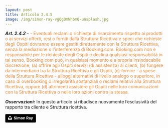 ```yaml
---
layout: post
title: Articolo 2.4.5
image: /img/simon-ray-vgQgOmNhbmQ-unsplash.jpg
---
```


***Art. 2.4.2*** - <span style="color:#e78a37">- Eventuali reclami o richieste di risarcimento rispetto ai prodotti o ai servizi offerti, resi o
forniti dalla Struttura Ricettiva e speci che richieste degli Ospiti dovranno essere gestiti direttamente con
la Struttura Ricettiva, senza la mediazione o l'interferenza di Booking.com. Booking.com non è
responsabile per le richieste degli Ospiti e declina qualsiasi responsabilità in tal senso. Booking.com può,
in qualsiasi momento e a propria insindacabile discrezione, (a) offrire agli Ospiti servizi (di assistenza) ai
clienti, (b) fungere da intermediario tra la Struttura Ricettiva e gli Ospiti, (c) fornire - a spese della
Struttura Ricettiva - alloggi alternativi di livello analogo o superiore, in caso di overbooking o irregolarità
sostanziali o reclami relativi alla Struttura Ricettiva, oppure (d) altrimenti assistere gli Ospiti nelle loro
comunicazioni con la Struttura Ricettiva o nelle loro azioni contro la stessa.</span>

***Osservazioni:*** In questo articolo si ribadisce nuovamente l’esclusività del rapporto tra cliente e Struttura
ricettiva.

<a style="background-color:black;color:white;text-decoration:none;padding:4px 6px;font-family:-apple-system, BlinkMacSystemFont, &quot;San Francisco&quot;, &quot;Helvetica Neue&quot;, Helvetica, Ubuntu, Roboto, Noto, &quot;Segoe UI&quot;, Arial, sans-serif;font-size:12px;font-weight:bold;line-height:1.2;display:inline-block;border-radius:3px" href="https://unsplash.com/@simonbhray?utm_medium=referral&amp;utm_campaign=photographer-credit&amp;utm_content=creditBadge" target="_blank" rel="noopener noreferrer" title="Download free do whatever you want high-resolution photos from Simon Ray"><span style="display:inline-block;padding:2px 3px"><svg xmlns="http://www.w3.org/2000/svg" style="height:12px;width:auto;position:relative;vertical-align:middle;top:-2px;fill:white" viewBox="0 0 32 32"><title>unsplash-logo</title><path d="M10 9V0h12v9H10zm12 5h10v18H0V14h10v9h12v-9z"></path></svg></span><span style="display:inline-block;padding:2px 3px">Simon Ray</span></a>

